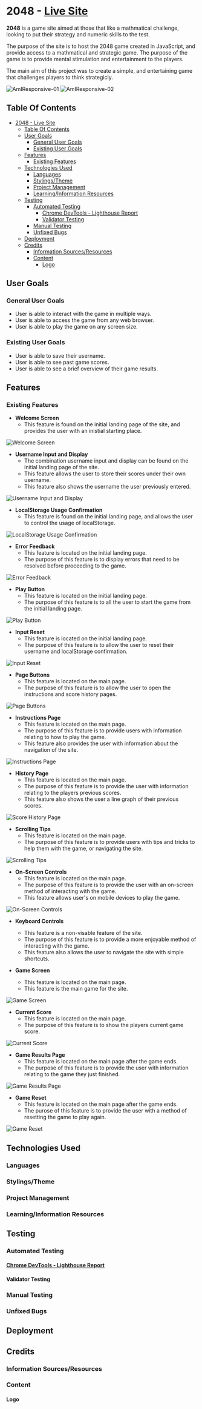 # 2048 - [Live Site](https://lukebinmore.github.io/2048/)

**2048** is a game site aimed at those that like a mathmatical challenge, looking to put their strategy and numeric skills to the test.

The purpose of the site is to host the 2048 game created in JavaScript, and provide access to a mathmatical and strategic game. The purpose of the game is to provide mental stimulation and entertainment to the players.

The main aim of this project was to create a simple, and entertaining game that challenges players to think strategicly.

![AmIResponsive-01](media/2048-amiresponsive-01.png)
![AmIResponsive-02](media/2048-amiresponsive-02.png)

## Table Of Contents
- [2048 - Live Site](#2048---live-site)
  - [Table Of Contents](#table-of-contents)
  - [User Goals](#user-goals)
    - [General User Goals](#general-user-goals)
    - [Existing User Goals](#existing-user-goals)
  - [Features](#features)
    - [Existing Features](#existing-features)
  - [Technologies Used](#technologies-used)
    - [Languages](#languages)
    - [Stylings/Theme](#stylingstheme)
    - [Project Management](#project-management)
    - [Learning/Information Resources](#learninginformation-resources)
  - [Testing](#testing)
    - [Automated Testing](#automated-testing)
      - [Chrome DevTools - Lighthouse Report](#chrome-devtools---lighthouse-report)
      - [Validator Testing](#validator-testing)
    - [Manual Testing](#manual-testing)
    - [Unfixed Bugs](#unfixed-bugs)
  - [Deployment](#deployment)
  - [Credits](#credits)
    - [Information Sources/Resources](#information-sourcesresources)
    - [Content](#content)
      - [Logo](#logo)

## User Goals
### General User Goals
* User is able to interact with the game in multiple ways.
* User is able to access the game from any web browser.
* User is able to play the game on any screen size.
### Existing User Goals
* User is able to save their username.
* User is able to see past game scores.
* User is able to see a brief overview of their game results.

## Features

### Existing Features
* __Welcome Screen__
  * This feature is found on the initial landing page of the site, and provides the user with an inistial starting place.

![Welcome Screen](media/2048-splashscreen-welcome.png)

* __Username Input and Display__
  * The combination username input and display can be found on the initial landing page of the site.
  * This feature allows the user to store their scores under their own username.
  * This feature also shows the username the user previously entered.

![Username Input and Display](media/2048-splashscreen-username.png)

* __LocalStorage Usage Confirmation__
  * This feature is found on the initial landing page, and allows the user to control the usage of localStorage.

![LocalStorage Usage Confirmation](media/2048-splashscreen-localstorage.png)

* __Error Feedback__
  * This feature is located on the initial landing page.
  * The purpose of this feature is to display errors that need to be resolved before proceeding to the game.

![Error Feedback](media/2048-splashscreen-error.png)

* __Play Button__
  * This feature is located on the initial landing page.
  * The purpose of this feature is to all the user to start the game from the initial landing page.

![Play Button](media/2048-splashscreen-play.png)

* __Input Reset__
  * This feature is located on the initial landing page.
  * The purpose of this feature is to allow the user to reset their username and localStorage confirmation.

![Input Reset](media/2048-splashscreen-input-reset.png)

* __Page Buttons__
  * This feature is located on the main page.
  * The purpose of this feature is to allow the user to open the instructions and score history pages.

![Page Buttons](media/2048-page-buttons.png)

* __Instructions Page__
  * This feature is located on the main page.
  * The purpose of this feature is to provide users with information relating to how to play the game.
  * This feature also provides the user with information about the navigation of the site.

![Instructions Page](media/2048-instructions-page.png)

* __History Page__
  * This feature is located on the main page.
  * The purpose of this feature is to provide the user with information relating to the players previous scores.
  * This feature also shows the user a line graph of their previous scores.

![Score History Page](media/2048-score-history-page.png)

* __Scrolling Tips__
  * This feature is located on the main page.
  * The purpose of this feature is to provide users with tips and tricks to help them with the game, or navigating the site.

![Scrolling Tips](media/2048-scrolling-tips.png)

* __On-Screen Controls__
  * This feature is located on the main page.
  * The purpose of this feature is to provide the user with an on-screen method of interacting with the game.
  * This feature allows user's on mobile devices to play the game.

![On-Screen Controls](media/2048-on-screen-controls.png)

* __Keyboard Controls__
  * This feature is a non-visable feature of the site.
  * The purpose of this feature is to provide a more enjoyable method of interacting with the game.
  * This feature also allows the user to navigate the site with simple shortcuts.

* __Game Screen__
  * This feature is located on the main page.
  * This feature is the main game for the site.

![Game Screen](media/2048-game.png)

* __Current Score__
  * This feature is located on the main page.
  * The purpose of this feature is to show the players current game score.

![Current Score](media/2048-current-score.png)

* __Game Results Page__
  * This feature is located on the main page after the game ends.
  * The purpose of this feature is to provide the user with information relating to the game they just finished.

![Game Results Page](media/2048-game-results.png)

* __Game Reset__
  * This feature is located on the main page after the game ends.
  * The purose of this feature is to provide the user with a method of resetting the game to play again.

![Game Reset](media/2048-game-reset.png)

## Technologies Used

### Languages

### Stylings/Theme

### Project Management

### Learning/Information Resources



## Testing

### Automated Testing

#### [Chrome DevTools - Lighthouse Report](https://developer.chrome.com/docs/devtools/)

#### Validator Testing

### Manual Testing

### Unfixed Bugs



## Deployment



## Credits

### Information Sources/Resources

### Content

#### Logo